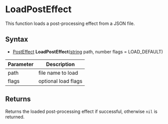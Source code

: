 # LoadPostEffect

This function loads a post-processing effect from a JSON file.

## Syntax

- [PostEffect](PostEffect.md) **LoadPostEffect**([string](https://www.lua.org/manual/5.4/manual.html#6.4) path, number flags = LOAD_DEFAULT)


| Parameter | Description |
|-----------|-------------|
| path      | file name to load |
| flags     | optional load flags |

## Returns

Returns the loaded post-processing effect if successful, otherwise `nil` is returned.

